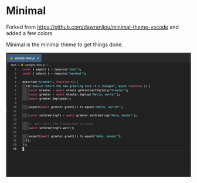 # Minimal

Forked from https://github.com/dawranliou/minimal-theme-vscode and added a few colors 

Minimal is the minimal theme to get things done.

![screenshot](screenshot.png)
